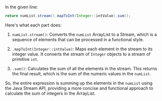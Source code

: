 In the given line:

```java
return numList.stream().mapToInt(Integer::intValue).sum();
```

Here's what each part does:

1. `numList.stream()`: Converts the `numList` ArrayList to a Stream, which is a sequence of elements that can be processed in a functional style.

2. `.mapToInt(Integer::intValue)`: Maps each element in the stream to its integer value. It converts the stream of `Integer` objects to a stream of primitive `int`.

3. `.sum()`: Calculates the sum of all the elements in the stream. This returns the final result, which is the sum of the numeric values in the `numList`.

So, the entire expression is summing up the elements in the `numList` using the Java Stream API, providing a more concise and functional approach to calculate the sum of integers in the ArrayList.
